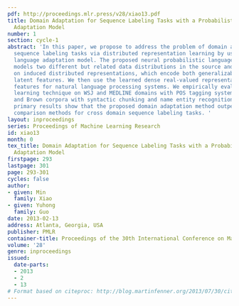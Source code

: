 ```yaml
---
pdf: http://proceedings.mlr.press/v28/xiao13.pdf
title: Domain Adaptation for Sequence Labeling Tasks with a Probabilistic Language
  Adaptation Model
number: 1
section: cycle-1
abstract: 'In this paper, we propose to address the problem of domain adaptation for
  sequence labeling tasks via distributed representation learning by using a log-bilinear
  language adaptation model. The proposed neural probabilistic language model simultaneously
  models two different but related data distributions in the source and target domains   based
  on induced distributed representations, which encode both generalizable and domain-specific
  latent features. We then use the learned dense real-valued representation as   augmenting
  features for natural language processing systems. We empirically evaluate the proposed
  learning technique on WSJ and MEDLINE domains with POS tagging systems, and on WSJ
  and Brown corpora with syntactic chunking and name entity recognition systems. Our
  primary results show that the proposed domain adaptation method outperforms a number
  comparison methods for cross domain sequence labeling tasks. '
layout: inproceedings
series: Proceedings of Machine Learning Research
id: xiao13
month: 0
tex_title: Domain Adaptation for Sequence Labeling Tasks with a Probabilistic Language
  Adaptation Model
firstpage: 293
lastpage: 301
page: 293-301
cycles: false
author:
- given: Min
  family: Xiao
- given: Yuhong
  family: Guo
date: 2013-02-13
address: Atlanta, Georgia, USA
publisher: PMLR
container-title: Proceedings of the 30th International Conference on Machine Learning
volume: '28'
genre: inproceedings
issued:
  date-parts:
  - 2013
  - 2
  - 13
# Format based on citeproc: http://blog.martinfenner.org/2013/07/30/citeproc-yaml-for-bibliographies/
---
```

